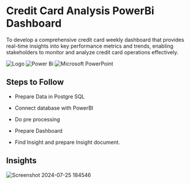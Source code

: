 
# Credit Card Analysis PowerBi Dashboard

To develop a comprehensive credit card weekly dashboard that provides real-time insights into key performance metrics and trends, enabling stakeholders to monitor and analyze credit card operations effectively. 


![Logo](https://img.shields.io/badge/PostgreSQL-4169E1.svg?style=for-the-badge&logo=PostgreSQL&logoColor=white) 
![Power Bi](https://img.shields.io/badge/power_bi-F2C811?style=for-the-badge&logo=powerbi&logoColor=black)
![Microsoft PowerPoint](https://img.shields.io/badge/Microsoft_PowerPoint-B7472A?style=for-the-badge&logo=microsoft-powerpoint&logoColor=white)


## Steps to Follow

- Prepare Data in Postgre SQL

- Connect database with PowerBI

- Do pre processing

- Prepare Dashboard

- Find Insight and prepare Insight document.


## Insights

![Screenshot 2024-07-25 184546](https://github.com/user-attachments/assets/60e8631f-be14-42a7-806c-415537d84695)

